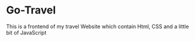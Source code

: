 # Go-Travel
This is a frontend of my travel Website which contain Html, CSS and a little bit of JavaScript
